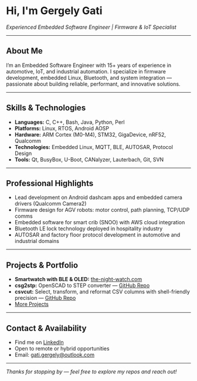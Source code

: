 # Hi, I'm Gergely Gati
*Experienced Embedded Software Engineer | Firmware & IoT Specialist*

---

## About Me

I’m an Embedded Software Engineer with 15+ years of experience in automotive, IoT, and industrial automation. I specialize in firmware development, embedded Linux, Bluetooth, and system integration — passionate about building reliable, performant, and innovative solutions.

---

## Skills & Technologies

- **Languages:** C, C++, Bash, Java, Python, Perl
- **Platforms:** Linux, RTOS, Android AOSP
- **Hardware:** ARM Cortex (M0-M4), STM32, GigaDevice, nRF52, Qualcomm
- **Technologies:** Embedded Linux, MQTT, BLE, AUTOSAR, Protocol Design
- **Tools:** Qt, BusyBox, U-Boot, CANalyzer, Lauterbach, Git, SVN

---

## Professional Highlights

- Lead development on Android dashcam apps and embedded camera drivers (Qualcomm Camera2)  
- Firmware design for AGV robots: motor control, path planning, TCP/UDP comms  
- Embedded software for smart crib (SNOO) with AWS cloud integration  
- Bluetooth LE lock technology deployed in hospitality industry  
- AUTOSAR and factory floor protocol development in automotive and industrial domains  

---

## Projects & Portfolio

- **Smartwatch with BLE & OLED:** [the-night-watch.com](https://the-night-watch.com/)
- **csg2stp:** OpenSCAD to STEP converter — [GitHub Repo](https://github.com/gega/csg2stp)
- **csvcut:** Select, transform, and reformat CSV columns with shell-friendly precision — [GitHub Repo](https://github.com/gega/csvcut)
- [More Projects](https://github.com/gega)

---

## Contact & Availability

- Find me on [LinkedIn](https://linkedin.com/in/ggati)  
- Open to remote or hybrid opportunities  
- Email: gati.gergely@outlook.com

---

*Thanks for stopping by — feel free to explore my repos and reach out!*
